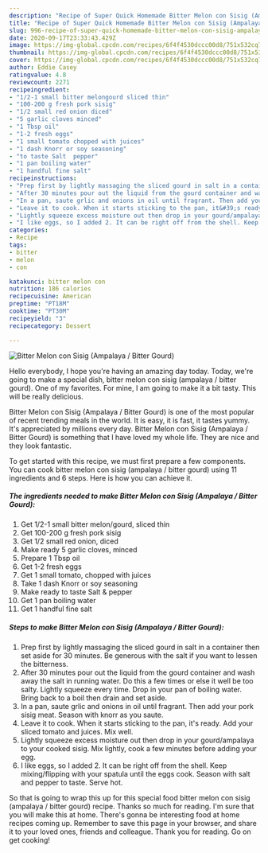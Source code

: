 ```yaml
---
description: "Recipe of Super Quick Homemade Bitter Melon con Sisig (Ampalaya / Bitter Gourd)"
title: "Recipe of Super Quick Homemade Bitter Melon con Sisig (Ampalaya / Bitter Gourd)"
slug: 996-recipe-of-super-quick-homemade-bitter-melon-con-sisig-ampalaya-bitter-gourd
date: 2020-09-17T23:33:43.429Z
image: https://img-global.cpcdn.com/recipes/6f4f4530dccc00d8/751x532cq70/bitter-melon-con-sisig-ampalaya-bitter-gourd-recipe-main-photo.jpg
thumbnail: https://img-global.cpcdn.com/recipes/6f4f4530dccc00d8/751x532cq70/bitter-melon-con-sisig-ampalaya-bitter-gourd-recipe-main-photo.jpg
cover: https://img-global.cpcdn.com/recipes/6f4f4530dccc00d8/751x532cq70/bitter-melon-con-sisig-ampalaya-bitter-gourd-recipe-main-photo.jpg
author: Eddie Casey
ratingvalue: 4.8
reviewcount: 2271
recipeingredient:
- "1/2-1 small bitter melongourd sliced thin"
- "100-200 g fresh pork sisig"
- "1/2 small red onion diced"
- "5 garlic cloves minced"
- "1 Tbsp oil"
- "1-2 fresh eggs"
- "1 small tomato chopped with juices"
- "1 dash Knorr or soy seasoning"
- "to taste Salt  pepper"
- "1 pan boiling water"
- "1 handful fine salt"
recipeinstructions:
- "Prep first by lightly massaging the sliced gourd in salt in a container then set aside for 30 minutes. Be generous with the salt if you want to lessen the bitterness."
- "After 30 minutes pour out the liquid from the gourd container and wash away the salt in running water. Do this a few times or else it well be too salty. Lightly squeeze every time. Drop in your pan of boiling water. Bring back to a boil then drain and set aside."
- "In a pan, saute grlic and onions in oil until fragrant. Then add your pork sisig meat. Season with knorr as you saute."
- "Leave it to cook. When it starts sticking to the pan, it&#39;s ready. Add your sliced tomato and juices. Mix well."
- "Lightly squeeze excess moisture out then drop in your gourd/ampalaya to your cooked sisig. Mix lightly, cook a few minutes before adding your egg."
- "I like eggs, so I added 2. It can be right off from the shell. Keep mixing/flipping with your spatula until the eggs cook. Season with salt and pepper to taste. Serve hot."
categories:
- Recipe
tags:
- bitter
- melon
- con

katakunci: bitter melon con 
nutrition: 186 calories
recipecuisine: American
preptime: "PT18M"
cooktime: "PT30M"
recipeyield: "3"
recipecategory: Dessert

---
```



![Bitter Melon con Sisig (Ampalaya / Bitter Gourd)](https://img-global.cpcdn.com/recipes/6f4f4530dccc00d8/751x532cq70/bitter-melon-con-sisig-ampalaya-bitter-gourd-recipe-main-photo.jpg)

Hello everybody, I hope you're having an amazing day today. Today, we're going to make a special dish, bitter melon con sisig (ampalaya / bitter gourd). One of my favorites. For mine, I am going to make it a bit tasty. This will be really delicious.



Bitter Melon con Sisig (Ampalaya / Bitter Gourd) is one of the most popular of recent trending meals in the world. It is easy, it is fast, it tastes yummy. It's appreciated by millions every day. Bitter Melon con Sisig (Ampalaya / Bitter Gourd) is something that I have loved my whole life. They are nice and they look fantastic.


To get started with this recipe, we must first prepare a few components. You can cook bitter melon con sisig (ampalaya / bitter gourd) using 11 ingredients and 6 steps. Here is how you can achieve it.

<!--inarticleads1-->

##### The ingredients needed to make Bitter Melon con Sisig (Ampalaya / Bitter Gourd):

1. Get 1/2-1 small bitter melon/gourd, sliced thin
1. Get 100-200 g fresh pork sisig
1. Get 1/2 small red onion, diced
1. Make ready 5 garlic cloves, minced
1. Prepare 1 Tbsp oil
1. Get 1-2 fresh eggs
1. Get 1 small tomato, chopped with juices
1. Take 1 dash Knorr or soy seasoning
1. Make ready to taste Salt &amp; pepper
1. Get 1 pan boiling water
1. Get 1 handful fine salt




<!--inarticleads2-->

##### Steps to make Bitter Melon con Sisig (Ampalaya / Bitter Gourd):

1. Prep first by lightly massaging the sliced gourd in salt in a container then set aside for 30 minutes. Be generous with the salt if you want to lessen the bitterness.
1. After 30 minutes pour out the liquid from the gourd container and wash away the salt in running water. Do this a few times or else it well be too salty. Lightly squeeze every time. Drop in your pan of boiling water. Bring back to a boil then drain and set aside.
1. In a pan, saute grlic and onions in oil until fragrant. Then add your pork sisig meat. Season with knorr as you saute.
1. Leave it to cook. When it starts sticking to the pan, it&#39;s ready. Add your sliced tomato and juices. Mix well.
1. Lightly squeeze excess moisture out then drop in your gourd/ampalaya to your cooked sisig. Mix lightly, cook a few minutes before adding your egg.
1. I like eggs, so I added 2. It can be right off from the shell. Keep mixing/flipping with your spatula until the eggs cook. Season with salt and pepper to taste. Serve hot.




So that is going to wrap this up for this special food bitter melon con sisig (ampalaya / bitter gourd) recipe. Thanks so much for reading. I'm sure that you will make this at home. There's gonna be interesting food at home recipes coming up. Remember to save this page in your browser, and share it to your loved ones, friends and colleague. Thank you for reading. Go on get cooking!
